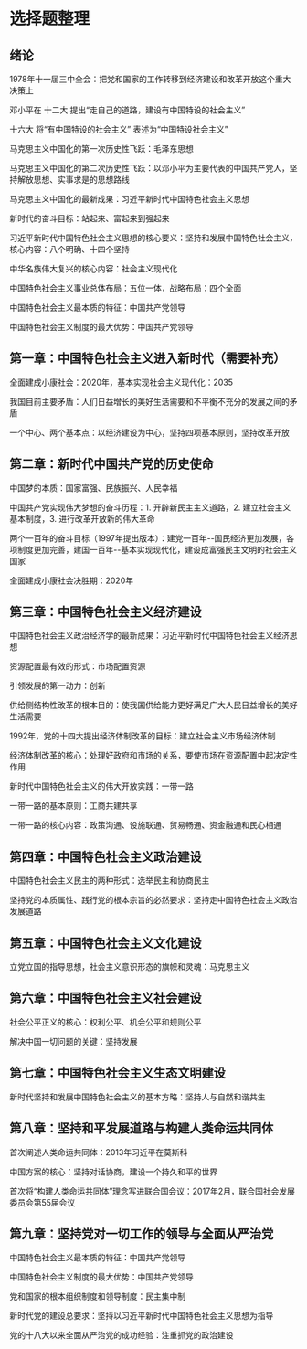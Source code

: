 # 选择题整理

## 绪论
1978年十一届三中全会：把党和国家的工作转移到经济建设和改革开放这个重大决策上

邓小平在 十二大 提出“走自己的道路，建设有中国特设的社会主义”

十六大 将“有中国特设的社会主义” 表述为“中国特设社会主义”

马克思主义中国化的第一次历史性飞跃：毛泽东思想

马克思主义中国化的第二次历史性飞跃：以邓小平为主要代表的中国共产党人，坚持解放思想、实事求是的思想路线

马克思主义中国化的最新成果：习近平新时代中国特色社会主义思想

新时代的奋斗目标：站起来、富起来到强起来

习近平新时代中国特色社会主义思想的核心要义：坚持和发展中国特色社会主义，核心内容：八个明确、十四个坚持

中华名族伟大复兴的核心内容：社会主义现代化

中国特色社会主义事业总体布局：五位一体，战略布局：四个全面

中国特色社会主义最本质的特征：中国共产党领导

中国特色社会主义制度的最大优势：中国共产党领导

## 第一章：中国特色社会主义进入新时代（需要补充）

全面建成小康社会：2020年，基本实现社会主义现代化：2035

我国目前主要矛盾：人们日益增长的美好生活需要和不平衡不充分的发展之间的矛盾

一个中心、两个基本点：以经济建设为中心，坚持四项基本原则，坚持改革开放

## 第二章：新时代中国共产党的历史使命

中国梦的本质：国家富强、民族振兴、人民幸福

中国共产党实现伟大梦想的奋斗历程：1. 开辟新民主主义道路，2. 建立社会主义基本制度，3. 进行改革开放新的伟大革命

两个一百年的奋斗目标（1997年提出版本）：建党一百年--国民经济更加发展，各项制度更加完善，建国一百年--基本实现现代化，建设成富强民主文明的社会主义国家

全面建成小康社会决胜期：2020年

## 第三章：中国特色社会主义经济建设

中国特色社会主义政治经济学的最新成果：习近平新时代中国特色社会主义经济思想

资源配置最有效的形式：市场配置资源

引领发展的第一动力：创新

供给侧结构性改革的根本目的：使我国供给能力更好满足广大人民日益增长的美好生活需要

1992年，党的十四大提出经济体制改革的目标：建立社会主义市场经济体制

经济体制改革的核心：处理好政府和市场的关系，要使市场在资源配置中起决定性作用

新时代中国特色社会主义的伟大开放实践：一带一路

一带一路的基本原则：工商共建共享

一带一路的核心内容：政策沟通、设施联通、贸易畅通、资金融通和民心相通

## 第四章：中国特色社会主义政治建设

中国特色社会主义民主的两种形式：选举民主和协商民主

坚持党的本质属性、践行党的根本宗旨的必然要求：坚持走中国特色社会主义政治发展道路

## 第五章：中国特色社会主义文化建设

立党立国的指导思想，社会主义意识形态的旗帜和灵魂：马克思主义

## 第六章：中国特色社会主义社会建设

社会公平正义的核心：权利公平、机会公平和规则公平

解决中国一切问题的关键：坚持发展

## 第七章：中国特色社会主义生态文明建设

新时代坚持和发展中国特色社会主义的基本方略：坚持人与自然和谐共生

## 第八章：坚持和平发展道路与构建人类命运共同体

首次阐述人类命运共同体：2013年习近平在莫斯科

中国方案的核心：坚持对话协商，建设一个持久和平的世界

首次将“构建人类命运共同体”理念写进联合国会议：2017年2月，联合国社会发展委员会第55届会议

## 第九章：坚持党对一切工作的领导与全面从严治党

中国特色社会主义最本质的特征：中国共产党领导

中国特色社会主义制度的最大优势：中国共产党领导

党和国家的根本组织制度和领导制度：民主集中制

新时代党的建设总要求：坚持以习近平新时代中国特色社会主义思想为指导

党的十八大以来全面从严治党的成功经验：注重抓党的政治建设
